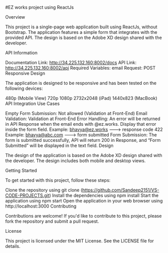

#EZ works project using ReactJs

Overview

This project is a single-page web application built using ReactJs, without Bootstrap. The application features a simple form that integrates with the provided API. The design is based on the Adobe XD design shared with the developer.

API Information

Documentation Link: http://34.225.132.160:8002/docs
API Link: http://34.225.132.160:8002/api
Required Variables: email
Request: POST
Responsive Design

The application is designed to be responsive and has been tested on the following devices:

480p (Mobile View)
720p
1080p
2732x2048 (iPad)
1440x823 (MacBook)
API Integration Use Cases

Empty Form Submission: Not allowed (Validation at Front-End)
Email Validation: Validation at Front-End
Error Handling: An error will be returned in API Response when the email ends with @ez.works. Display that error inside the form field.
Example: bhavya@ez.works ---> response code 422
Example: bhavya@abc.com ---> form submitted
Form Submission: The form is submitted successfully, API will return 200 in Response, and “Form Submitted” will be displayed in the text field.
Design

The design of the application is based on the Adobe XD design shared with the developer. The design includes both mobile and desktop views.

Getting Started

To get started with this project, follow these steps:

Clone the repository using git clone (https://github.com/Sandeep2151/VS-CODE-PROJECTS.git)
Install the dependencies using npm install
Start the application using npm start
Open the application in your web browser using http://localhost:3000
Contributing

Contributions are welcome! If you'd like to contribute to this project, please fork the repository and submit a pull request.

License

This project is licensed under the MIT License. See the LICENSE file for details.
